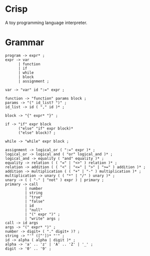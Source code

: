 # Crisp
A toy programming language interpreter.

# Grammar

    program -> expr* ;
    expr -> var
          | function
          | if
          | while
          | block
          | assignment ;

    var -> "var" id ":=" expr ;

    function -> "function" params block ;
    params -> "(" id_list? ")" ;
    id_list -> id ( "," id )* ;

    block -> "{" expr* "}" ;

    if -> "if" expr block
          ("else" "if" expr block)*
          ("else" block)? ;

    while -> "while" expr block ;

    assignment -> logical_or ( ":=" expr )* ;
    logical_or -> logical_and ( "or" logical_and )* ;
    logical_and -> equality ( "and" equality )* ;
    equality -> relation ( ( "=" | "<>" ) relation )* ;
    relation -> addition ( ( "<" | "<=" | ">" | ">=" ) addition )* ;
    addition -> multiplication ( ( "+" | "-" ) multiplication )* ;
    multiplication -> unary ( ( "*" | "/" ) unary )* ;
    unary -> ( ( "-" | "not" ) expr ) | primary ;
    primary -> call
             | number
             | string
             | "true"
             | "false"
             | id
             | "null"
             | "(" expr ")" ;
             | "write" args ;
    call -> id args
    args -> "(" expr* ")" ;
    number -> digit+ ( "." digit+ )? ;
    string -> "'" ([^'])* "'" ;
    id -> alpha ( alpha | digit )* ;
    alpha -> 'a' .. 'z' | 'A' .. 'Z' | '_' ;
    digit -> '0' .. '9' ;
